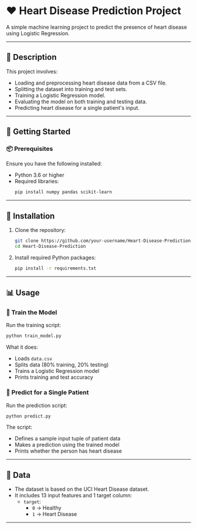 # ❤️ Heart Disease Prediction Project

A simple machine learning project to predict the presence of heart disease using Logistic Regression.

---

## 📝 Description

This project involves:

- Loading and preprocessing heart disease data from a CSV file.
- Splitting the dataset into training and test sets.
- Training a Logistic Regression model.
- Evaluating the model on both training and testing data.
- Predicting heart disease for a single patient's input.

---

## 🚀 Getting Started

### 📦 Prerequisites

Ensure you have the following installed:

- Python 3.6 or higher
- Required libraries:
  ```bash
  pip install numpy pandas scikit-learn
  ```

---

## 🔧 Installation

1. Clone the repository:
   ```bash
   git clone https://github.com/your-username/Heart-Disease-Prediction.git
   cd Heart-Disease-Prediction
   ```

2. Install required Python packages:
   ```bash
   pip install -r requirements.txt
   ```

---

## 📊 Usage

### 🧠 Train the Model

Run the training script:

```bash
python train_model.py
```

What it does:
- Loads `data.csv`
- Splits data (80% training, 20% testing)
- Trains a Logistic Regression model
- Prints training and test accuracy

### 🧪 Predict for a Single Patient

Run the prediction script:

```bash
python predict.py
```

The script:
- Defines a sample input tuple of patient data
- Makes a prediction using the trained model
- Prints whether the person has heart disease

---

## 📁 Data

- The dataset is based on the UCI Heart Disease dataset.
- It includes 13 input features and 1 target column:
  - `target`:  
    - `0` → Healthy  
    - `1` → Heart Disease

---
